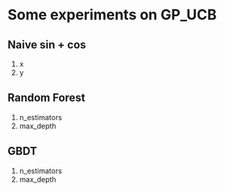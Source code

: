 # Some experiments on GP_UCB

## Naive sin + cos
1. x
2. y

## Random Forest
1. n_estimators
2. max_depth

## GBDT
1. n_estimators
2. max_depth
